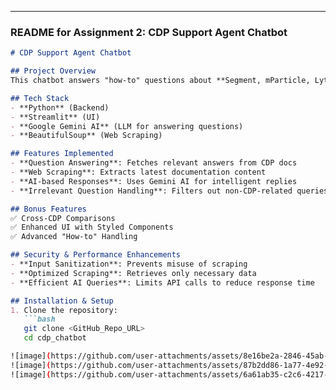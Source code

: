 

---

### **README for Assignment 2: CDP Support Agent Chatbot**  

```markdown
# CDP Support Agent Chatbot

## Project Overview  
This chatbot answers "how-to" questions about **Segment, mParticle, Lytics, and Zeotap** by scraping their official documentation and using **Gemini AI** for intelligent responses.

## Tech Stack  
- **Python** (Backend)  
- **Streamlit** (UI)  
- **Google Gemini AI** (LLM for answering questions)  
- **BeautifulSoup** (Web Scraping)  

## Features Implemented  
- **Question Answering**: Fetches relevant answers from CDP docs  
- **Web Scraping**: Extracts latest documentation content  
- **AI-based Responses**: Uses Gemini AI for intelligent replies  
- **Irrelevant Question Handling**: Filters out non-CDP-related queries  

## Bonus Features  
✅ Cross-CDP Comparisons  
✅ Enhanced UI with Styled Components  
✅ Advanced "How-to" Handling  

## Security & Performance Enhancements  
- **Input Sanitization**: Prevents misuse of scraping  
- **Optimized Scraping**: Retrieves only necessary data  
- **Efficient AI Queries**: Limits API calls to reduce response time  

## Installation & Setup  
1. Clone the repository:  
   ```bash
   git clone <GitHub_Repo_URL>
   cd cdp_chatbot

![image](https://github.com/user-attachments/assets/8e16be2a-2846-45ab-8925-478c71805e0e)
![image](https://github.com/user-attachments/assets/87b2dd86-1a77-4e92-b573-1a22f2bf6068)
![image](https://github.com/user-attachments/assets/6a61ab35-c2c6-4217-8e4f-21af076a9a20)



